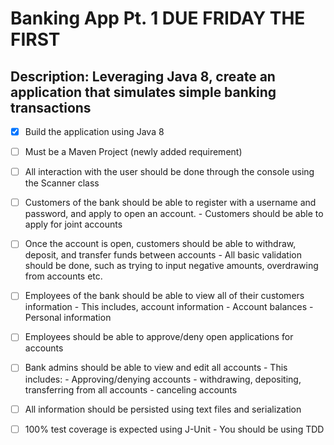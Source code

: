 # Banking App Pt. 1 DUE FRIDAY THE FIRST
## Description: Leveraging Java 8, create an application that simulates simple banking transactions
- [x] Build the application using Java 8
- [ ] Must be a Maven Project (newly added requirement)
- [ ] All interaction with the user should be done through the console using the Scanner class
- [ ] Customers of the bank should be able to register with a username and password, and apply to open an account.
      - Customers should be able to apply for joint accounts
- [ ] Once the account is open, customers should be able to withdraw, deposit, and transfer funds between accounts
      - All basic validation should be done, such as trying to input negative amounts, overdrawing from accounts etc.
- [ ] Employees of the bank should be able to view all of their customers information
      - This includes, account information
      - Account balances
      - Personal information
- [ ] Employees should be able to approve/deny open applications for accounts
- [ ] Bank admins should be able to view and edit all accounts
      - This includes:
      - Approving/denying accounts
      - withdrawing, depositing, transferring from all accounts
      - canceling accounts
- [ ] All information should be persisted using text files and serialization
- [ ] 100% test coverage is expected using J-Unit
      - You should be using TDD


